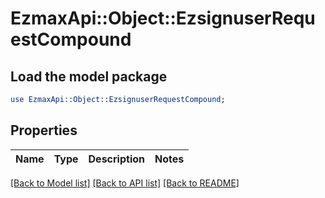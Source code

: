 # EzmaxApi::Object::EzsignuserRequestCompound

## Load the model package
```perl
use EzmaxApi::Object::EzsignuserRequestCompound;
```

## Properties
Name | Type | Description | Notes
------------ | ------------- | ------------- | -------------

[[Back to Model list]](../README.md#documentation-for-models) [[Back to API list]](../README.md#documentation-for-api-endpoints) [[Back to README]](../README.md)


